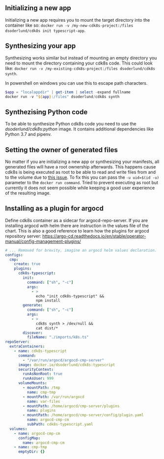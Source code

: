 ## Initializing a new app

Initializing a new app requires you to mount the target directory into the container like so: `docker run -v /my-new-cdk8s-project:/files dsoderlund/cdk8s init typescript-app`.

## Synthesizing your app

Synthesizing works similar but instead of mounting an empty directory you need to mount the directory containing your cdk8s code. This could look like: `docker run -v /my-existing-cdk8s-project:/files dsoderlund/cdk8s synth`.

In powershell on windows you can use this to escape path characters.

``` PowerShell
$app = "localappdir" | get-item | select -expand fullname
docker run -v "${app}:/files" dsoderlund/cdk8s synth
```

## Synthezising Python code

To be able to synthesize Python cdk8s code you need to use the _dsoderlund/cdk8s:python_ image. It contains additional dependencies like Python 3.7 and pipenv.

## Setting the owner of generated files

No matter if you are initializing a new app or synthesizing your manifests, all generated files will have a root ownership afterwards. This happens cause cdk8s is being executed as root to be able to read and write files from and to the volume due to [this issue](https://github.com/moby/moby/issues/2259). To fix this you can pass the `-u uid=$(id -u)` parameter to the `docker run command`. Tried to prevent executing as root but currently it does not seem possible while keeping a good user experience of the resulting image.

## Installing as a plugin for argocd

Define cdk8s container as a sidecar for argocd-repo-server. If you are installing argocd with helm there are instruction in the values file of the chart. This is also a good reference to learn how the plugins for argocd repository server: https://argo-cd.readthedocs.io/en/stable/operator-manual/config-management-plugins/

``` yaml
# ... Removed for brevity, imagine an argocd helm values declaration.
configs:
  cmp:
    create: true
    plugins:
      cdk8s-typescript:
        init:
          command: ["sh", "-c"]
          args:
            - >
              echo "init cdk8s-typescript" &&
              npm install
        generate:
          command: ["sh", "-c"]
          args:
            - >
              cdk8s synth > /dev/null &&
              cat dist/*
        discover:
          fileName: "./imports/k8s.ts"
repoServer:
  extraContainers:
    - name: cdk8s-typescript
      command:
        - "/var/run/argocd/argocd-cmp-server"
      image: docker.io/dsoderlund/cdk8s:typescript
      securityContext:
        runAsNonRoot: true
        runAsUser: 999
      volumeMounts:
        - mountPath: /tmp
          name: cmp-tmp
        - mountPath: /var/run/argocd
          name: var-files
        - mountPath: /home/argocd/cmp-server/plugins
          name: plugins
        - mountPath: /home/argocd/cmp-server/config/plugin.yaml
          name: argocd-cmp-cm
          subPath: cdk8s-typescript.yaml
  volumes:
    - name: argocd-cmp-cm
      configMap:
        name: argocd-cmp-cm
    - name: cmp-tmp
      emptyDir: {}
```